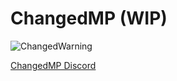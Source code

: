 # ChangedMP (WIP)
![ChangedWarning](https://github.com/Protoser/ChangedMP/assets/117673284/f25d9bf5-bf04-4c4c-81e8-a9429aae3e5e)

[ChangedMP Discord](https://discord.gg/e6n69Adfw4)
